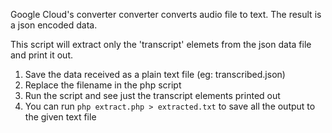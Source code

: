 Google Cloud's converter converter converts audio file to text. The result is a json encoded data.

This script will extract only the 'transcript' elemets from the json data file and print it out.

1. Save the data received as a plain text file (eg: transcribed.json)
2. Replace the filename in the php script
3. Run the script and see just the transcript elements printed out
4. You can run `php extract.php > extracted.txt` to save all the output to the given text file

